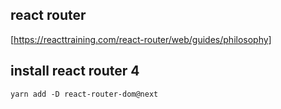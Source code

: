 ## react router
[https://reacttraining.com/react-router/web/guides/philosophy]

## install react router 4
`yarn add -D react-router-dom@next`
